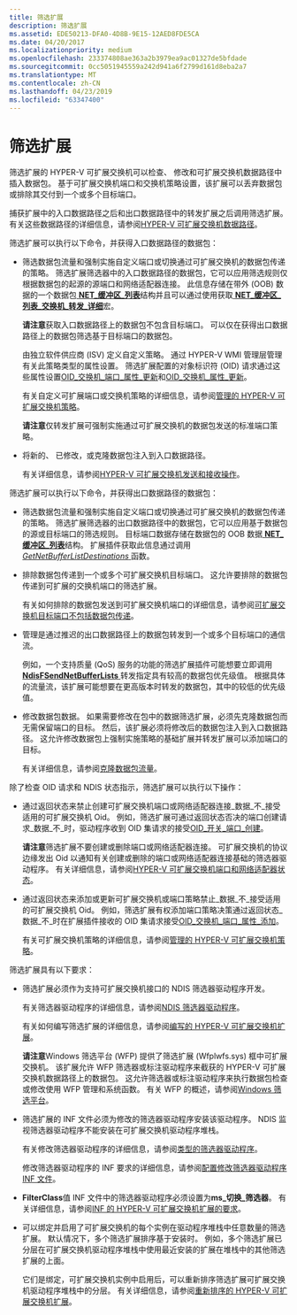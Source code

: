 ```yaml
---
title: 筛选扩展
description: 筛选扩展
ms.assetid: EDE50213-DFA0-4D8B-9E15-12AED8FDE5CA
ms.date: 04/20/2017
ms.localizationpriority: medium
ms.openlocfilehash: 233374808ae363a2b3979ea9ac01327de5bfdade
ms.sourcegitcommit: 0cc5051945559a242d941a6f2799d161d8eba2a7
ms.translationtype: MT
ms.contentlocale: zh-CN
ms.lasthandoff: 04/23/2019
ms.locfileid: "63347400"
---
```

# <a name="filtering-extensions"></a>筛选扩展


筛选扩展的 HYPER-V 可扩展交换机可以检查、 修改和可扩展交换机数据路径中插入数据包。 基于可扩展交换机端口和交换机策略设置，该扩展可以丢弃数据包或排除其交付到一个或多个目标端口。

捕获扩展中的入口数据路径之后和出口数据路径中的转发扩展之后调用筛选扩展。 有关这些数据路径的详细信息，请参阅[HYPER-V 可扩展交换机数据路径](hyper-v-extensible-switch-data-path.md)。

筛选扩展可以执行以下命令，并获得入口数据路径的数据包：

-   筛选数据包流量和强制实施自定义端口或切换通过可扩展交换机的数据包传递的策略。 筛选扩展筛选器中的入口数据路径的数据包，它可以应用筛选规则仅根据数据包的起源的源端口和网络适配器连接。 此信息存储在带外 (OOB) 数据的一个数据包[ **NET\_缓冲区\_列表**](https://msdn.microsoft.com/library/windows/hardware/ff568388)结构并且可以通过使用获取[ **NET\_缓冲区\_列表\_交换机\_转发\_详细**](https://msdn.microsoft.com/library/windows/hardware/hh598259)宏。

    **请注意**获取入口数据路径上的数据包不包含目标端口。 可以仅在获得出口数据路径上的数据包筛选基于目标端口的数据包。

    由独立软件供应商 (ISV) 定义自定义策略。 通过 HYPER-V WMI 管理层管理有关此策略类型的属性设置。 筛选扩展配置的对象标识符 (OID) 请求通过这些属性设置[OID\_交换机\_端口\_属性\_更新](https://msdn.microsoft.com/library/windows/hardware/hh598278)和[OID\_交换机\_属性\_更新](https://msdn.microsoft.com/library/windows/hardware/hh598283)。

    有关自定义可扩展端口或交换机策略的详细信息，请参阅[管理的 HYPER-V 可扩展交换机策略](managing-hyper-v-extensible-switch-extensibility-policies.md)。

    **请注意**仅转发扩展可强制实施通过可扩展交换机的数据包发送的标准端口策略。

-   将新的、 已修改，或克隆数据包注入到入口数据路径。

    有关详细信息，请参阅[HYPER-V 可扩展交换机发送和接收操作](hyper-v-extensible-switch-send-and-receive-operations.md)。

筛选扩展可以执行以下命令，并获得出口数据路径的数据包：

-   筛选数据包流量和强制实施自定义端口或切换通过可扩展交换机的数据包传递的策略。 筛选扩展筛选器的出口数据路径中的数据包，它可以应用基于数据包的源或目标端口的筛选规则。 目标端口数据存储在数据包的 OOB 数据[ **NET\_缓冲区\_列表**](https://msdn.microsoft.com/library/windows/hardware/ff568388)结构。 扩展插件获取此信息通过调用[ *GetNetBufferListDestinations* ](https://msdn.microsoft.com/library/windows/hardware/hh598157)函数。

-   排除数据包传递到一个或多个可扩展交换机目标端口。 这允许要排除的数据包传递到可扩展的交换机端口的筛选扩展。

    有关如何排除的数据包发送到可扩展交换机端口的详细信息，请参阅[可扩展交换机目标端口不包括数据包传递](excluding-packet-delivery-to-extensible-switch-destination-ports.md)。

-   管理是通过推迟的出口数据路径上的数据包转发到一个或多个目标端口的通信流。

    例如，一个支持质量 (QoS) 服务的功能的筛选扩展插件可能想要立即调用[ **NdisFSendNetBufferLists** ](https://msdn.microsoft.com/library/windows/hardware/ff562616)转发指定具有较高的数据包优先级值。 根据具体的流量流，该扩展可能想要在更高版本时转发的数据包，其中的较低的优先级值。

-   修改数据包数据。 如果需要修改在包中的数据筛选扩展，必须先克隆数据包而无需保留端口的目标。 然后，该扩展必须将修改后的数据包注入到入口数据路径。 这允许修改数据包上强制实施策略的基础扩展并转发扩展可以添加端口的目标。

    有关详细信息，请参阅[克隆数据包流量](cloning-or-duplicating-packet-traffic.md)。

除了检查 OID 请求和 NDIS 状态指示，筛选扩展可以执行以下操作：

-   通过返回状态来禁止创建可扩展交换机端口或网络适配器连接\_数据\_不\_接受适用的可扩展交换机 Oid。 例如，筛选扩展可通过返回状态否决的端口创建请求\_数据\_不\_时，驱动程序收到 OID 集请求的接受[OID\_开关\_端口\_创建](https://msdn.microsoft.com/library/windows/hardware/hh598272)。

    **请注意**筛选扩展不要创建或删除端口或网络适配器连接。 可扩展交换机的协议边缘发出 Oid 以通知有关创建或删除的端口或网络适配器连接基础的筛选器驱动程序。 有关详细信息，请参阅[HYPER-V 可扩展交换机端口和网络适配器状态](hyper-v-extensible-switch-port-and-network-adapter-states.md)。

-   通过返回状态来添加或更新可扩展交换机或端口策略禁止\_数据\_不\_接受适用的可扩展交换机 Oid。 例如，筛选扩展有权添加端口策略决策通过返回状态\_数据\_不\_时在扩展插件接收的 OID 集请求接受[OID\_交换机\_端口\_属性\_添加](https://msdn.microsoft.com/library/windows/hardware/hh598275)。

    有关可扩展交换机策略的详细信息，请参阅[管理的 HYPER-V 可扩展交换机策略](managing-hyper-v-extensible-switch-extensibility-policies.md)。

筛选扩展具有以下要求：

-   筛选扩展必须作为支持可扩展交换机接口的 NDIS 筛选器驱动程序开发。

    有关筛选器驱动程序的详细信息，请参阅[NDIS 筛选器驱动程序](ndis-filter-drivers2.md)。

    有关如何编写筛选扩展的详细信息，请参阅[编写的 HYPER-V 可扩展交换机扩展](writing-hyper-v-extensible-switch-extensions.md)。

    **请注意**Windows 筛选平台 (WFP) 提供了筛选扩展 (Wfplwfs.sys) 框中可扩展交换机。 该扩展允许 WFP 筛选器或标注驱动程序来截获的 HYPER-V 可扩展交换机数据路径上的数据包。 这允许筛选器或标注驱动程序来执行数据包检查或修改使用 WFP 管理和系统函数。 有关 WFP 的概述，请参阅[Windows 筛选平台](porting-packet-processing-drivers-and-apps-to-wfp.md)。

-   筛选扩展的 INF 文件必须为修改的筛选器驱动程序安装该驱动程序。 NDIS 监视筛选器驱动程序不能安装在可扩展交换机驱动程序堆栈。

    有关修改筛选器驱动程序的详细信息，请参阅[类型的筛选器驱动程序](types-of-filter-drivers.md)。

    修改筛选器驱动程序的 INF 要求的详细信息，请参阅[配置修改筛选器驱动程序 INF 文件](configuring-an-inf-file-for-a-modifying-filter-driver.md)。

-   **FilterClass**值 INF 文件中的筛选器驱动程序必须设置为**ms\_切换\_筛选器**。 有关详细信息，请参阅[INF 的 HYPER-V 可扩展交换机扩展的要求](inf-requirements-for-hyper-v-extensions.md)。

-   可以绑定并启用了可扩展交换机的每个实例在驱动程序堆栈中任意数量的筛选扩展。 默认情况下，多个筛选扩展排序基于安装时。 例如，多个筛选扩展已分层在可扩展交换机驱动程序堆栈中使用最近安装的扩展在堆栈中的其他筛选扩展的上面。

    它们是绑定，可扩展交换机实例中启用后，可以重新排序筛选扩展可扩展交换机驱动程序堆栈中的分层。 有关详细信息，请参阅[重新排序的 HYPER-V 可扩展交换机扩展](reordering-hyper-v-extensibility-switch-extensions.md)。
